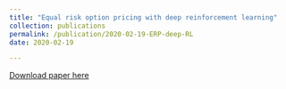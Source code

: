 ```yaml
---
title: "Equal risk option pricing with deep reinforcement learning"
collection: publications
permalink: /publication/2020-02-19-ERP-deep-RL
date: 2020-02-19

---
```

[Download paper here](https://arxiv.org/abs/2002.08492)
